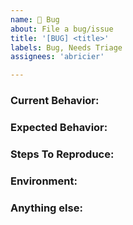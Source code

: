 ```yaml
---
name: 🐞 Bug
about: File a bug/issue
title: '[BUG] <title>'
labels: Bug, Needs Triage
assignees: 'abricier'

---
```


<!--
Note: Please search to see if an issue already exists for the bug you encountered.
-->

### Current Behavior:
<!-- A concise description of what you're experiencing. -->

### Expected Behavior:
<!-- A concise description of what you expected to happen. -->

### Steps To Reproduce:
<!--
Example: steps to reproduce the behavior:
1. In this environment...
2. With this config...
3. Run '...'
4. See error...
-->

### Environment:
<!--
Example:
- OS: Ubuntu 20.04
- Python: 3.8.12
-->

### Anything else:
<!--
Links? References? Anything that will give us more context about the issue that you are encountering!
-->
